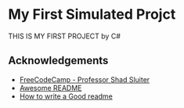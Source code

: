 
# My First Simulated Projct

THIS IS MY FIRST PROJECT by C# 

## Acknowledgements

 - [FreeCodeCamp - Professor Shad Sluiter](https://www.youtube.com/watch?v=BfEjDD8mWYg)
 - [Awesome README](https://github.com/matiassingers/awesome-readme)
 - [How to write a Good readme](https://bulldogjob.com/news/449-how-to-write-a-good-readme-for-your-github-project)

